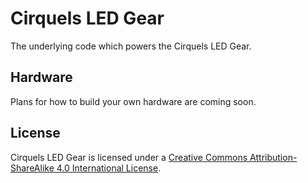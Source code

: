 # Cirquels LED Gear

The underlying code which powers the Cirquels LED Gear.

## Hardware

Plans for how to build your own hardware are coming soon.

## License

Cirquels LED Gear is licensed under a
[Creative Commons Attribution-ShareAlike 4.0 International License](http://creativecommons.org/licenses/by-sa/4.0/).
